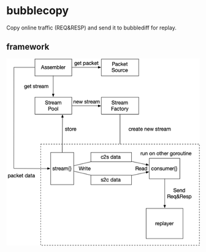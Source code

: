 # bubblecopy
Copy online traffic (REQ&amp;RESP) and send it to bubblediff for replay.

## framework

![bubblecopy架构图](./images/bubblecopy_framework.png)
